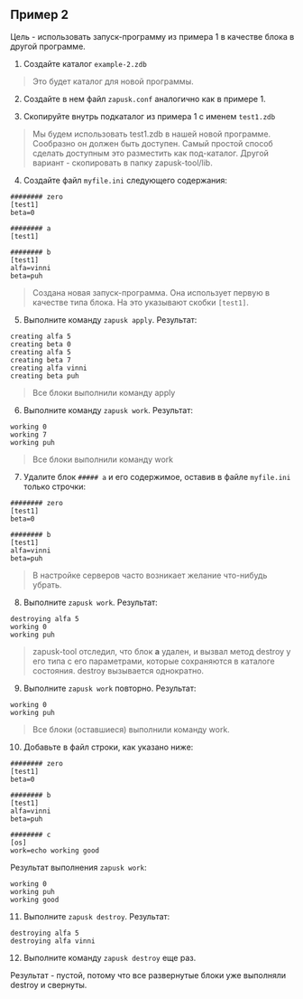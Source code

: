## Пример 2

Цель - использовать запуск-программу из примера 1 в качестве блока в другой программе.

1. Создайте каталог `example-2.zdb`
> Это будет каталог для новой программы.

2. Создайте в нем файл `zapusk.conf` аналогично как в примере 1.

3. Скопируйте внутрь подкаталог из примера 1 с именем `test1.zdb`
> Мы будем использовать test1.zdb в нашей новой программе. Сообразно он должен быть
> доступен. Самый простой способ сделать доступным это разместить как под-каталог.
> Другой вариант - скопировать в папку zapusk-tool/lib.

4. Создайте файл `myfile.ini` следующего содержания:
```
######## zero
[test1]
beta=0

######## a
[test1]

######## b
[test1]
alfa=vinni
beta=puh
```
> Создана новая запуск-программа. Она использует первую в качестве типа блока.
> На это указывают скобки `[test1]`.

5. Выполните команду `zapusk apply`. Результат:
```
creating alfa 5
creating beta 0
creating alfa 5
creating beta 7
creating alfa vinni
creating beta puh
```
> Все блоки выполнили команду apply

6. Выполните команду `zapusk work`. Результат:
```
working 0
working 7
working puh
```
> Все блоки выполнили команду work

7. Удалите блок `##### a` и его содержимое, оставив в файле `myfile.ini` только строчки:
```
######## zero
[test1]
beta=0

######## b
[test1]
alfa=vinni
beta=puh
```
> В настройке серверов часто возникает желание что-нибудь убрать.

8. Выполните `zapusk work`. Результат:
```
destroying alfa 5
working 0
working puh
```
>
> zapusk-tool отследил, что блок **a** удален, и вызвал метод destroy у его типа с его параметрами,
> которые сохраняются в каталоге состояния. destroy вызывается однократно.

9. Выполните `zapusk work` повторно. Результат:
```
working 0
working puh
```
> Все блоки (оставшиеся) выполнили команду work.

10. Добавьте в файл строки, как указано ниже:
```
######## zero
[test1]
beta=0

######## b
[test1]
alfa=vinni
beta=puh

######## c
[os]
work=echo working good
```
Результат выполнения `zapusk work`:
```
working 0
working puh
working good
```

11. Выполните `zapusk destroy`. Результат:
```
destroying alfa 5
destroying alfa vinni
```

12. Выполните команду `zapusk destroy` еще раз. 

Результат - пустой, потому что все развернутые блоки уже выполняли destroy и свернуты.
